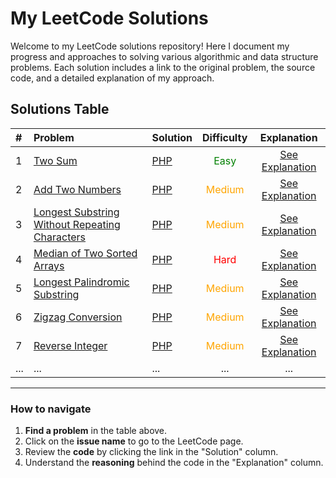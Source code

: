 # My LeetCode Solutions

Welcome to my LeetCode solutions repository! Here I document my progress and approaches to solving various algorithmic and data structure problems.
Each solution includes a link to the original problem, the source code, and a detailed explanation of my approach.
## Solutions Table

| #   | Problem                                                                                                                         | Solution                                                                            |                Difficulty                |                                         Explanation                                          |
| :-- | :------------------------------------------------------------------------------------------------------------------------------ | :---------------------------------------------------------------------------------- | :--------------------------------------: | :------------------------------------------------------------------------------------------: |
| 1   | [Two Sum](https://leetcode.com/problems/two-sum/)                                                                               | [PHP](./solutions/0001-two-sum/solution.php)                                        |  <span style="color:green">Easy</span>   |                    [See Explanation](./solutions/0001-two-sum/readme.md)                     |
| 2   | [Add Two Numbers](https://leetcode.com/problems/add-two-numbers/)                                                               | [PHP](./solutions/0002-add-two-numbers/solution.php)                                | <span style="color:orange">Medium</span> |                [See Explanation](./solutions/0002-add-two-numbers/readme.md)                 |
| 3   | [Longest Substring Without Repeating Characters](https://leetcode.com/problems/longest-substring-without-repeating-characters/) | [PHP](./solutions/0003-longest-substring-without-repeating-characters/solution.php) | <span style="color:orange">Medium</span> | [See Explanation](./solutions/0003-longest-substring-without-repeating-characters/readme.md) |
| 4   | [Median of Two Sorted Arrays](https://leetcode.com/problems/median-of-two-sorted-arrays/)                                       | [PHP](./solutions/0004-median-of-two-sorted-arrays/solution.php)                    |   <span style="color:red">Hard</span>    |          [See Explanation](./solutions/0004-median-of-two-sorted-arrays/readme.md)           |
| 5 | [Longest Palindromic Substring](https://leetcode.com/problems/longest-palindromic-substring/) | [PHP](./solutions/0005-longest-palindromic-substring/solution.php) | <span style="color:orange">Medium</span> | [See Explanation](./solutions/0005-longest-palindromic-substring/readme.md) |
| 6 | [Zigzag Conversion](https://leetcode.com/problems/zigzag-conversion/) | [PHP](./solutions/0006-zigzag-conversion/solution.php) | <span style="color:orange">Medium</span> | [See Explanation](./solutions/0006-zigzag-conversion/readme.md) |
| 7 | [Reverse Integer](https://leetcode.com/problems/reverse-integer/) | [PHP](./solutions/0007-reverse-integer/solution.php) | <span style="color:orange">Medium</span> | [See Explanation](./solutions/0007-reverse-integer/readme.md) |
| ... | ...                                                                                                                             | ...                                                                                 |                   ...                    |                                             ...                                              |

---

### **How to navigate**

1.  **Find a problem** in the table above.
2.  Click on the **issue name** to go to the LeetCode page.
3.  Review the **code** by clicking the link in the "Solution" column.
4.  Understand the **reasoning** behind the code in the "Explanation" column.